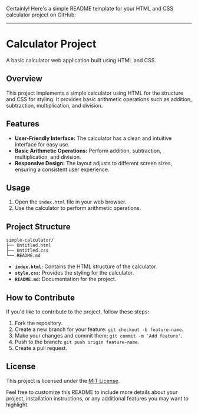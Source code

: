 Certainly! Here's a simple README template for your HTML and CSS calculator project on GitHub:

---

# Calculator Project

A basic calculator web application built using HTML and CSS.

## Overview

This project implements a simple calculator using HTML for the structure and CSS for styling. It provides basic arithmetic operations such as addition, subtraction, multiplication, and division.

## Features

- **User-Friendly Interface:** The calculator has a clean and intuitive interface for easy use.
- **Basic Arithmetic Operations:** Perform addition, subtraction, multiplication, and division.
- **Responsive Design:** The layout adjusts to different screen sizes, ensuring a consistent user experience.

## Usage

1. Open the `index.html` file in your web browser.
2. Use the calculator to perform arithmetic operations.

## Project Structure

```plaintext
simple-calculator/
├── Untitled.html
├── Untitled.css
└── README.md
```

- **`index.html`:** Contains the HTML structure of the calculator.
- **`style.css`:** Provides the styling for the calculator.
- **`README.md`:** Documentation for the project.

## How to Contribute

If you'd like to contribute to the project, follow these steps:

1. Fork the repository.
2. Create a new branch for your feature: `git checkout -b feature-name`.
3. Make your changes and commit them: `git commit -m 'Add feature'`.
4. Push to the branch: `git push origin feature-name`.
5. Create a pull request.

## License

This project is licensed under the [MIT License](LICENSE).

Feel free to customize this README to include more details about your project, installation instructions, or any additional features you may want to highlight.
